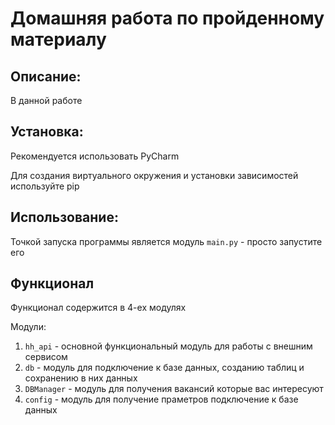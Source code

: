 # Домашняя работа по пройденному материалу

## Описание:

В данной работе 

## Установка:

Рекомендуется использовать PyCharm


Для создания виртуального окружения и установки зависимостей используйте pip


## Использование:

Точкой запуска программы является модуль `main.py` - просто запустите его

## Функционал

Функционал содержится в 4-ех модулях

Модули:
1. `hh_api` - основной функциональный модуль для работы с внешним сервисом
2. `db` - модуль для подключение к базе данных, созданию таблиц и сохранению в них данных
3. `DBManager` - модуль для получения вакансий которые вас интересуют
4. `config` - модуль для получение праметров подключение к базе данных

